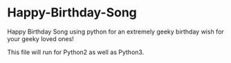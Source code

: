 # Happy-Birthday-Song
Happy Birthday Song using python for an extremely geeky birthday wish for your geeky loved ones!

This file will run for Python2 as well as Python3.
